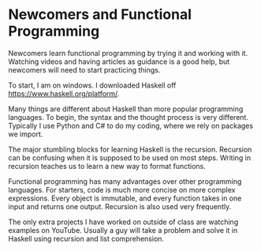# Newcomers and Functional Programming

Newcomers learn functional programming by trying it and working with it. Watching videos and having articles as guidance is a good help, but newcomers will need to start practicing things.

To start, I am on windows. I downloaded Haskell off https://www.haskell.org/platform/.

Many things are different about Haskell than more popular programming languages. To begin, the syntax and the thought process is very different. Typically I use Python and C# to do my coding, where we rely on packages we import. 

The major stumbling blocks for learning Haskell is the recursion. Recursion can be confusing when it is supposed to be used on most steps. Writing in recursion teaches us to learn a new way to format functions.

Functional programming has many advantages over other programming languages. For starters, code is much more concise on more complex expressions. Every object is immutable, and every function takes in one input and returns one output. Recursion is also used very frequently.

The only extra projects I have worked on outside of class are watching examples on YouTube. Usually a guy will take a problem and solve it in Haskell using recursion and list comprehension. 
